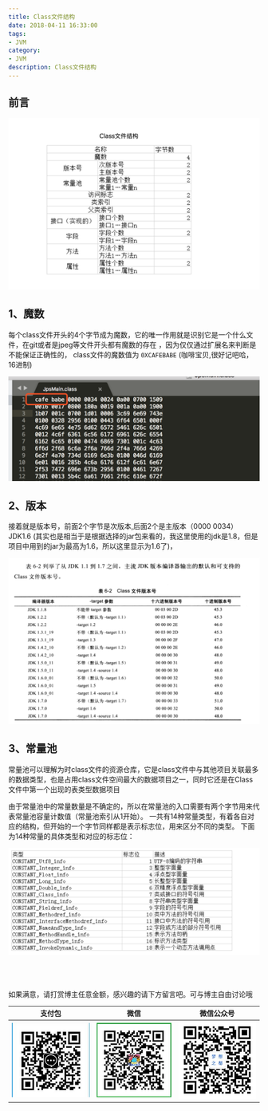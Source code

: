 ```yaml
---
title: Class文件结构
date: 2018-04-11 16:33:00
tags: 
- JVM
category: 
- JVM
description: Class文件结构
---
```

<!-- image url 
https://raw.githubusercontent.com/HealerJean/HealerJean.github.io/master/blogImages
　　首行缩进
<font color="red">  </font>
-->

## 前言


![WX20180411-173230@2x](https://raw.githubusercontent.com/HealerJean/HealerJean.github.io/master/blogImages/WX20180411-173230@2x.png)



## 1、魔数

每个class文件开头的4个字节成为魔数，它的唯一作用就是识别它是一个什么文件，在git或者是jpeg等文件开头都有魔数的存在 ，因为仅仅通过扩展名来判断是不能保证正确性的， class文件的魔数值为 `0XCAFEBABE` (咖啡宝贝,很好记吧哈，16进制)


![WX20180411-173534@2x](https://raw.githubusercontent.com/HealerJean/HealerJean.github.io/master/blogImages/WX20180411-173534@2x.png)



## 2、版本

接着就是版本号，前面2个字节是次版本,后面2个是主版本（0000 0034）JDK1.6 (其实也是相当于是根据选择的jar包来看的，我这里使用的jdk是1.8，但是项目中用到的jar为最高为1.6，所以这里显示为1.6了)，

![WX20180411-174304@2x](https://raw.githubusercontent.com/HealerJean/HealerJean.github.io/master/blogImages/WX20180411-174304@2x.png)

## 3、常量池

常量池可以理解为时class文件的资源仓库，它是class文件中与其他项目关联最多的数据类型，也是占用class文件空间最大的数据项目之一，同时它还是在Class文件中第一个出现的表类型数据项目



由于常量池中的常量数量是不确定的，所以在常量池的入口需要有两个字节用来代表常量池容量计数值（常量池索引从1开始）。
一共有14种常量类型，有着各自对应的结构，但开始的一个字节同样都是表示标志位，用来区分不同的类型。
下面为14种常量的具体类型和对应的标志位：

![WX20180411-175349@2x](https://raw.githubusercontent.com/HealerJean/HealerJean.github.io/master/blogImages/WX20180411-175349@2x.png)





<br/><br/><br/>
如果满意，请打赏博主任意金额，感兴趣的请下方留言吧。可与博主自由讨论哦

|支付包 | 微信|微信公众号|
|:-------:|:-------:|:------:|
|![支付宝](https://raw.githubusercontent.com/HealerJean/HealerJean.github.io/master/assets/img/tctip/alpay.jpg) | ![微信](https://raw.githubusercontent.com/HealerJean/HealerJean.github.io/master/assets/img/tctip/weixin.jpg)|![微信公众号](https://raw.githubusercontent.com/HealerJean/HealerJean.github.io/master/assets/img/my/qrcode_for_gh_a23c07a2da9e_258.jpg)|




<!-- Gitalk 评论 start  -->

<link rel="stylesheet" href="https://unpkg.com/gitalk/dist/gitalk.css">
<script src="https://unpkg.com/gitalk@latest/dist/gitalk.min.js"></script> 
<div id="gitalk-container"></div>    
 <script type="text/javascript">
    var gitalk = new Gitalk({
		clientID: `1d164cd85549874d0e3a`,
		clientSecret: `527c3d223d1e6608953e835b547061037d140355`,
		repo: `HealerJean.github.io`,
		owner: 'HealerJean',
		admin: ['HealerJean'],
		id: 'CORpRnQjCSNO4bD7',
    });
    gitalk.render('gitalk-container');
</script> 

<!-- Gitalk end -->

